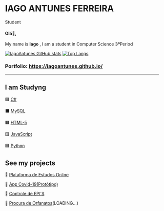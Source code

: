 # IAGO ANTUNES FERREIRA

Student 




#### Olá:wave:,

My name is **Iago** , I am a student in Computer Science 3ºPeriod

[![IagoAntunes GitHub stats](https://github-readme-stats.vercel.app/api?username=IagoAntunes&show_icons=true&theme=tokyonight)](https://github.com/IagoAntunes/IagoAntunes)
[![Top Langs](https://github-readme-stats.vercel.app/api/top-langs/?username=IagoAntunes&layout=compact&theme=tokyonight)](https://github.com/IagoAntunes/IagoAntunes)
### Portfolio: https://iagoantunes.github.io/
***

## I am Studyng

:purple_square: [C#](https://github.com/IagoAntunes/C-sharp-_Learning)

:black_large_square: [MySQL](breve)

:orange_square: [HTML-5](https://github.com/IagoAntunes/HTML-5__learning)
 
 :yellow_square: [JavaScript](https://github.com/IagoAntunes/Java-Script__learning)
 
 :blue_square: [Python](https://github.com/IagoAntunes/Python__learning)

## See my projects

:blue_book: [Plataforma de Estudos Online](https://github.com/IagoAntunes/NLW-2)

:hospital: [App Covid-19(Protótipo)](https://github.com/IagoAntunes/APP-COVID-19)

:construction: [Controle de EPI'S](https://github.com/IagoAntunes/Projeto-AlfaID)

:wedding: [Procura de Orfanatos](https://github.com/IagoAntunes/Happy-NLW)(LOADING...)


